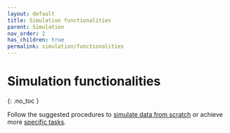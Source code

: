 ```yaml
---
layout: default
title: Simulation functionalities
parent: Simulation
nav_order: 2
has_children: true
permalink: simulation/functionalities
---
```


# Simulation functionalities
{: .no_toc }

Follow the suggested procedures to <u>simulate data from scratch</u> or achieve more <u>specific tasks</u>.